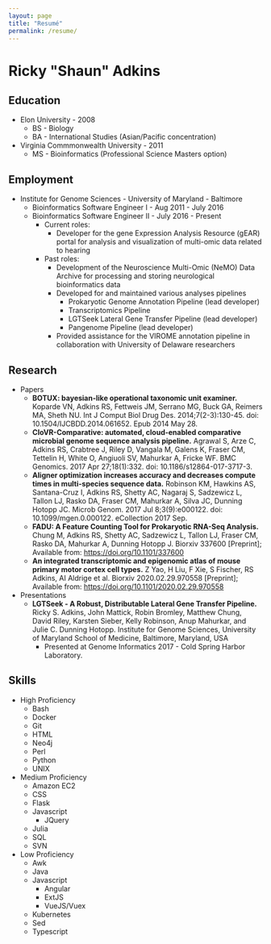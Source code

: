 ```yaml
---
layout: page
title: "Resumé"
permalink: /resume/
---
```


# Ricky "Shaun" Adkins

## Education
* Elon University - 2008
  * BS - Biology
  * BA - International Studies (Asian/Pacific concentration)
* Virginia Commmonwealth University - 2011
  * MS - Bioinformatics (Professional Science Masters option)

## Employment
* Institute for Genome Sciences - University of Maryland - Baltimore
  * Bioinformatics Software Engineer I - Aug 2011 - July 2016
  * Bioinformatics Software Engineer II - July 2016 - Present
    * Current roles:
      * Developer for the gene Expression Analysis Resource (gEAR) portal for analysis and visualization of multi-omic data related to hearing
    * Past roles:
      * Development of the Neuroscience Multi-Omic (NeMO) Data Archive for processing and storing neurological bioinformatics data
      * Developed for and maintained various analyses pipelines
        * Prokaryotic Genome Annotation Pipeline (lead developer)
        * Transcriptomics Pipeline
        * LGTSeek Lateral Gene Transfer Pipeline (lead developer)
        * Pangenome Pipeline (lead developer)
      * Provided assistance for the VIROME annotation pipeline in collaboration with University of Delaware researchers

## Research
* Papers
  * __BOTUX: bayesian-like operational taxonomic unit examiner.__ Koparde VN, Adkins RS, Fettweis JM, Serrano MG, Buck GA, Reimers MA, Sheth NU. Int J Comput Biol Drug Des. 2014;7(2-3):130-45. doi: 10.1504/IJCBDD.2014.061652. Epub 2014 May 28.
  * __CloVR-Comparative: automated, cloud-enabled comparative microbial genome sequence analysis pipeline.__ Agrawal S, Arze C, Adkins RS, Crabtree J, Riley D, Vangala M, Galens K, Fraser CM, Tettelin H, White O, Angiuoli SV, Mahurkar A, Fricke WF. BMC Genomics. 2017 Apr 27;18(1):332. doi: 10.1186/s12864-017-3717-3.
  * __Aligner optimization increases accuracy and decreases compute times in multi-species sequence data.__ Robinson KM, Hawkins AS, Santana-Cruz I, Adkins RS, Shetty AC, Nagaraj S, Sadzewicz L, Tallon LJ, Rasko DA, Fraser CM, Mahurkar A, Silva JC, Dunning Hotopp JC. Microb Genom. 2017 Jul 8;3(9):e000122. doi: 10.1099/mgen.0.000122. eCollection 2017 Sep.
  * __FADU: A Feature Counting Tool for Prokaryotic RNA-Seq Analysis.__ Chung M, Adkins RS, Shetty AC, Sadzewicz L, Tallon LJ, Fraser CM, Rasko DA, Mahurkar A, Dunning Hotopp J. Biorxiv 337600 [Preprint]; Available from: https://doi.org/10.1101/337600
  * __An integrated transcriptomic and epigenomic atlas of mouse primary motor cortex cell types.__ Z Yao, H Liu, F Xie, S Fischer, RS Adkins, AI Aldrige et al. Biorxiv 2020.02.29.970558 [Preprint]; Available from: https://doi.org/10.1101/2020.02.29.970558
* Presentations
  * __LGTSeek - A Robust, Distributable Lateral Gene Transfer Pipeline.__ Ricky S. Adkins, John Mattick, Robin Bromley, Matthew Chung, David Riley, Karsten Sieber, Kelly Robinson, Anup Mahurkar, and Julie C. Dunning Hotopp. Institute for Genome Sciences, University of Maryland School of Medicine, Baltimore, Maryland, USA
    * Presented at Genome Informatics 2017 - Cold Spring Harbor Laboratory.

## Skills
* High Proficiency
  * Bash
  * Docker
  * Git
  * HTML
  * Neo4j
  * Perl
  * Python
  * UNIX
* Medium Proficiency
  * Amazon EC2
  * CSS
  * Flask
  * Javascript
    * JQuery
  * Julia
  * SQL
  * SVN
* Low Proficiency
  * Awk
  * Java
  * Javascript
    * Angular
    * ExtJS
    * VueJS/Vuex
  * Kubernetes
  * Sed
  * Typescript

